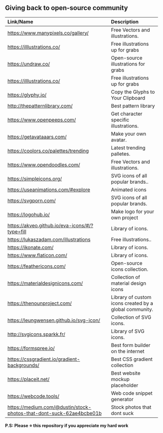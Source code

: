 ## Giving back to open-source community

| Link/Name                                      | Description                           |
|:----------------------------------------------|:-------------------------------------|
| https://www.manypixels.co/gallery/             | Free Vectors and illustrations.       |
| https://illlustrations.co/                     | Free illustrations up for grabs       |
| https://undraw.co/                             | Open-source illustrations for grabs   |
| https://illlustrations.co/                     | Free illustrations up for grabs       |
| https://glyphy.io/                             | Copy the Glyphs to Your Clipboard     |
| http://thepatternlibrary.com/                  | Best pattern library                  |
| https://www.openpeeps.com/                     | Get character specific illustrations. |
| https://getavataaars.com/                      | Make your own avatar.                 |
| https://coolors.co/palettes/trending           | Latest trending palletes.             |
| https://www.opendoodles.com/                   | Free Vectors and illustrations.       |
| https://simpleicons.org/                       | SVG icons of all popular brands..     |
| https://useanimations.com/#explore             | Animated icons                        |
| https://svgporn.com/                           | SVG icons of all popular brands.      |
| https://logohub.io/                            | Make logo for your own project        |
| https://akveo.github.io/eva-icons/#/?type=fill | Library of icons.                     |
| https://lukaszadam.com/illustrations           | Free illustrations..                  |
| https://ikonate.com/                           | Library of icons.                     |
| https://www.flaticon.com/                      | Library of icons.                     |
| https://feathericons.com/                      | Open-source icons collection.         |
| https://materialdesignicons.com/               | Collection of material design icons   |
| https://thenounproject.com/                    | Library of custom icons created by a global community. |
| https://leungwensen.github.io/svg-icon/        | Collection of SVG icons.              |
| http://svgicons.sparkk.fr/                     | Library of SVG icons.                 |
| https://formspree.io/                          | Best form builder on the internet     |
| https://cssgradient.io/gradient-backgrounds/   | Best CSS gradient collection          |
| https://placeit.net/   | Best website mockup placeholder |
| https://webcode.tools/   | Web code snippet generator |
| https://medium.com/@dustin/stock-photos-that-dont-suck-62ae4bcbe01b | Stock photos that dont suck |

**P.S: Please ⭐ this repository if you appreciate my hard work**
